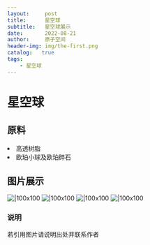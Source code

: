 ```yaml
---
layout:     post
title:      星空球
subtitle:   星空球展示
date:       2022-08-21
author:     原子空间
header-img: img/the-first.png
catalog:   true
tags:
    - 星空球
---
```

# 星空球
## 原料
<li>高透树脂</li>
<li>欧珀小球及欧珀碎石</li>

## 图片展示
![|100x100]({{site.baseurl}}/img/star/8.jpg)
![|100x100]({{site.baseurl}}/img/star/9.jpg)
![|100x100]({{site.baseurl}}/img/star/10.jpg)
![|100x100]({{site.baseurl}}/img/star/11.jpg)

### 说明
若引用图片请说明出处并联系作者

